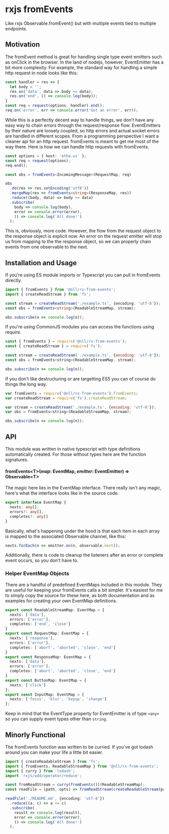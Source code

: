 # rxjs fromEvents
Like rxjs Observable.fromEvent() but with multiple events tied to multiple endpoints.

## Motivation
The fromEvent method is great for handling single type event emitters such as onClick in the browser. In the land of nodejs, however, EventEmitter has a bit more complexity. For example, the standard way for handling a simple http request in node looks like this:

```ts
const handler = res => {
  let body = '';
  res.on('data', data => body += data);
  res.on('end', () => console.log(body));
}
const req = request(options, handler).end();
req.on('error', err => console.error('Got an error', err));
```

While this is a perfectly decent way to handle things, we don't have any easy way to chain errors through the request/response flow. EventEmitters by their nature are loosely coupled, so http errors and actual socket errors are handled in different scopes. From a programming perspective I want a cleaner api for an http request. fromEvents is meant to get me most of the way there. Here is how we can handle http requests with fromEvents.

```ts
const options = { host: 'ethe.us' };
const req = request(options);
req.end();

const obs = fromEvents<IncomingMessage>(RequestMap, req)

obs
  .do(res => res.setEncoding('utf8'))
  .mergeMap(res => fromEvents<string>(ResponseMap, res))
  .reduce((body, data) => body += data)
  .subscribe(
    body => console.log(body),
    error => console.error(error),
    () => console.log('All done!')
  );
```

This is, obviously, more code. However, the flow from the request object to the response object is explicit now. An error on the request emitter will stop us from mapping to the the response object, so we can properly chain events from one observable to the next.

## Installation and Usage
If you're using ES module imports or Typescript you can pull in fromEvents directly.

```ts
import { fromEvents } from '@nll/rx-from-events';
import { createReadStream } from 'fs';

const stream = createReadStream('./example.ts', {encoding: 'utf-8'});
const obs = fromEvents<string>(ReadableStreamMap, stream);

obs.subscribe(n => console.log(n));
```

If you're using CommonJS modules you can access the functions using require.

```js
const { fromEvents } = require('@nll/rx-from-events');
const { createReadStream } = require('fs');

const stream = createReadStream('./example.ts', {encoding: 'utf-8'});
const obs = fromEvents<string>(ReadableStreamMap, stream);

obs.subscribe(n => console.log(n));
```

If you don't like destructuring or are targetting ES5 you can of course do things the long way.

```js
var fromEvents = require('@nll/rx-from-events').fromEvents;
var createReadStream = require('fs').createReadStream;

var stream = createReadStream('./example.ts', {encoding: 'utf-8'});
var obs = fromEvents<string>(ReadableStreamMap, stream);

obs.subscribe(n => console.log(n));
```

## API
This module was written in native typescript with type definitions automatically created. For those without types here are the function signatures.

#### fromEvents\<T>(*map*: EventMap, *emitter*: EventEmitter) => Observable\<T>

The magic here lies in the EventMap interface. There really isn't any magic, here's what the interface looks like in the source code.

```ts
export interface EventMap {
  nexts: any[],
  errors?: any[],
  completes?: any[]
}
```

Basically, what's happening under the hood is that each item in each array is mapped to the associated Observable channel, like this:

```ts
nexts.forEach(n => emitter.on(n, observable.next));
```

Additionally, there is code to cleanup the listeners after an error or complete event occurs, so you don't have to.

### Helper EventMap Objects
There are a handful of predefined EventMaps included in this module. They are useful for keeping your fromEvents calls a bit simpler. It's easiest for me to simply copy the source for these here, as both documentation and as examples for creating your own EventMap definitions.

```ts
export const ReadableStreamMap: EventMap = {
  nexts: ['data'],
  errors: ['error'],
  completes: ['end', 'close']
}
export const RequestMap: EventMap = {
  nexts: ['response'],
  errors: ['error'],
  completes: ['abort', 'aborted', 'close', 'end']
}
export const ResponseMap: EventMap = {
  nexts: ['data'],
  errors: ['error'],
  completes: ['abort', 'aborted', 'close', 'end']
}
export const ButtonMap: EventMap = {
  nexts: ['click']
};
export const InputMap: EventMap = {
  nexts: ['focus', 'blur', 'keyup', 'change']
};
```

Keep in mind that the EventType property for EventEmitter is of type ```<any>``` so you can supply event types other than ```string```.

## Minorly Functional
The fromEvents function was written to be curried. If you've got lodash around you can make your life a little bit easier.

```ts
import { createReadableStream } from 'fs';
import { fromEvents, ReadableStreamMap } from '@nll/rx-from-events';
import { curry } from 'lodash';
import 'rxjs/add/operator/reduce';

const fromReadStream = curry(fromEvents())(ReadableStreamMap);
const readFile = (path, opts) => fromReadStream(createReadableStream(path, opts));

readFile('./README.md', {encoding: 'utf-8'})
  .reduce((a, c) => a += c)
  .subscribe(
    result => console.log(result),
    error => console.error(error),
    () => console.log('All done!')
  );
```

